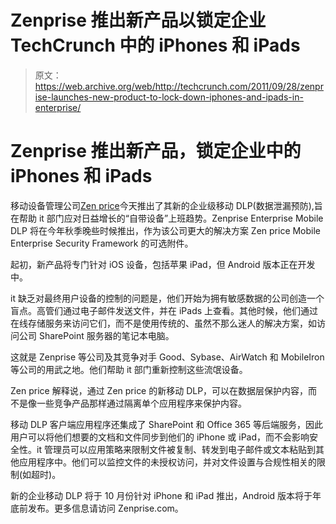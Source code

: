 # Zenprise 推出新产品以锁定企业 TechCrunch 中的 iPhones 和 iPads

> 原文：<https://web.archive.org/web/http://techcrunch.com/2011/09/28/zenprise-launches-new-product-to-lock-down-iphones-and-ipads-in-enterprise/>

# Zenprise 推出新产品，锁定企业中的 iPhones 和 iPads

移动设备管理公司[Zen price](https://web.archive.org/web/20230203072712/http://www.zenprise.com/)今天推出了其新的企业级移动 DLP(数据泄漏预防),旨在帮助 it 部门应对日益增长的“自带设备”上班趋势。Zenprise Enterprise Mobile DLP 将在今年秋季晚些时候推出，作为该公司更大的解决方案 Zen price Mobile Enterprise Security Framework 的可选附件。

起初，新产品将专门针对 iOS 设备，包括苹果 iPad，但 Android 版本正在开发中。

it 缺乏对最终用户设备的控制的问题是，他们开始为拥有敏感数据的公司创造一个盲点。高管们通过电子邮件发送文件，并在 iPads 上查看。其他时候，他们通过在线存储服务来访问它们，而不是使用传统的、虽然不那么迷人的解决方案，如访问公司 SharePoint 服务器的笔记本电脑。

这就是 Zenprise 等公司及其竞争对手 Good、Sybase、AirWatch 和 MobileIron 等公司的用武之地。他们帮助 it 部门重新控制这些流氓设备。

Zen price 解释说，通过 Zen price 的新移动 DLP，可以在数据层保护内容，而不是像一些竞争产品那样通过隔离单个应用程序来保护内容。

移动 DLP 客户端应用程序还集成了 SharePoint 和 Office 365 等后端服务，因此用户可以将他们想要的文档和文件同步到他们的 iPhone 或 iPad，而不会影响安全性。it 管理员可以应用策略来限制文件被复制、转发到电子邮件或文本粘贴到其他应用程序中。他们可以监控文件的未授权访问，并对文件设置与合规性相关的限制(如超时)。

新的企业移动 DLP 将于 10 月份针对 iPhone 和 iPad 推出，Android 版本将于年底前发布。更多信息请访问 Zenprise.com。